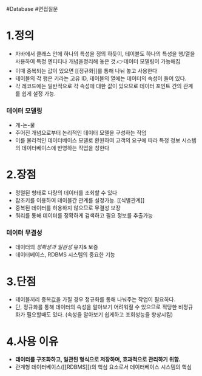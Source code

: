 #Database #면접질문 
# 1.정의
- 자바에서 클래스 안에 하나의 특성을 정의 하듯이, 테이블도 하나의 특성을 행/열을 사용하여 특정 엔티티나 개념을정리해 놓은 것.👉데이터 모델링이 가능해짐
- 이때 중복되는 값이 있으면 [[정규화]]를 통해 나눠 놓고 사용한다
- 테이블의 각 행은 키라는 고유 ID, 테이블의 열에는 데이터의 속성이 들어 있다.
- 각 레코드에는 일반적으로 각 속성에 대한 값이 있으므로 데이터 포인트 간의 관계를 쉽게 설정 가능.

### 데이터 모델링
- 개-논-물
- 주어진 개념으로부터 논리적인 데이터 모델을 구성하는 작업
- 이를 물리적인 데이터베이스 모델로 환원하여 고객의 요구에 따라 특정 정보 시스템의 데이터베이스에 반영하는 작업을 칭한다

# 2.장점
- 정렬된 형태로 다량의 데이터를 조회할 수 있다
- 참조키를 이용하여 테이블간 관계를 설정가능. [[식별관계]]
- 중복된 데이터를 허용하지 않으므로 무결성 보장
- 쿼리를 통해 데이터를 정확하게 검색하고 필요 정보를 추출가능

### 데이터 무결성
- 데이터의 *정확성과 일관성* 유지& 보증
- 데이터베이스, RDBMS 시스템의 중요한 기능

# 3.단점
- 테이블끼리 중복값을 가질 경우 정규화를 통해 나눠주는 작업이 필요하다.
- 단, 정규화를 통해 데이터의 속성을 알아보기 어려워질 수 있으므로 적당한 비정규화가 필요할때도 있다. (속성을 알아보기 쉽게하고 조회성능을 향상시킴)

# 4.사용 이유
- **데이터를 구조화하고, 일관된 형식으로 저장하며, 효과적으로 관리하기 위함.** 
- 관계형 데이터베이스([[RDBMS]])의 핵심 요소로서 데이터베이스 시스템의 핵심